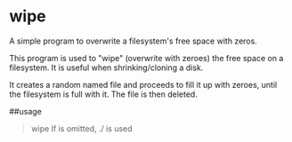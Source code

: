 # wipe
A simple program to overwrite a filesystem's free space with zeros.

This program is used to "wipe" (overwrite with zeroes) the free space on a filesystem.
It is useful when shrinking/cloning a disk.

It creates a random named file and proceeds to fill it up with zeroes, until the filesystem is
full with it. The file is then deleted.

##usage
> wipe <path>
If <path> is omitted, ./ is used
